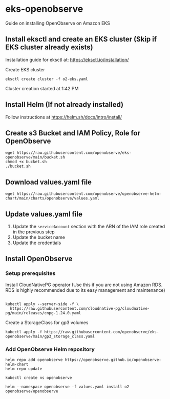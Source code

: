 # eks-openobserve

Guide on installing OpenObserve on Amazon EKS

## Install eksctl and create an EKS cluster (Skip if EKS cluster already exists)

Installation guide for eksctl at: https://eksctl.io/installation/

Create EKS cluster

```shell
eksctl create cluster -f o2-eks.yaml
```

Cluster creation started at 1:42 PM

## Install Helm (If not already installed)

Follow instructions at https://helm.sh/docs/intro/install/

## Create s3 Bucket and IAM Policy, Role for OpenObserve

```shell
wget https://raw.githubusercontent.com/openobserve/eks-openobserve/main/bucket.sh
chmod +x bucket.sh
./bucket.sh
```

## Download values.yaml file

```shell
wget https://raw.githubusercontent.com/openobserve/openobserve-helm-chart/main/charts/openobserve/values.yaml
```

## Update values.yaml file

1. Update the `serviceAccount` section with the ARN of the IAM role created in the previous step
2. Update the bucket name
3. Update the credentials

## Install OpenObserve

### Setup prerequisites

Install CloudNativePG operator (Use this if you are not using Amazon RDS. RDS is highly recommended due to its easy management and maintenance)

```shell

kubectl apply --server-side -f \
  https://raw.githubusercontent.com/cloudnative-pg/cloudnative-pg/main/releases/cnpg-1.24.0.yaml
```

Create a StorageClass for gp3 volumes

```shell
kubectl apply -f https://raw.githubusercontent.com/openobserve/eks-openobserve/main/gp3_storage_class.yaml
```

### Add OpenObserve Helm repository

```shell
helm repo add openobserve https://openobserve.github.io/openobserve-helm-chart
helm repo update

kubectl create ns openobserve

helm --namespace openobserve -f values.yaml install o2 openobserve/openobserve
```
